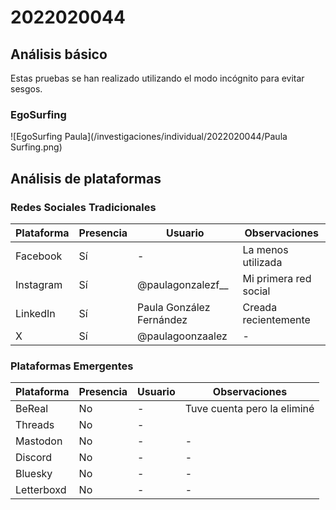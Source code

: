 # 2022020044

## Análisis básico

Estas pruebas se han realizado utilizando el modo incógnito para evitar sesgos.

### EgoSurfing

![EgoSurfing Paula](/investigaciones/individual/2022020044/Paula Surfing.png)

## Análisis de plataformas

### Redes Sociales Tradicionales
| Plataforma   | Presencia | Usuario        | Observaciones |
|--------------|-----------|----------------|---------------|
| Facebook     | Sí        | -              | La menos utilizada |
| Instagram    | Sí        | @paulagonzalezf__  | Mi primera red social |
| LinkedIn     | Sí        | Paula González Fernández  | Creada recientemente |
| X            | Sí        | @paulagoonzaalez | -             |

### Plataformas Emergentes
| Plataforma   | Presencia | Usuario     | Observaciones |
|--------------|-----------|-------------|---------------|
| BeReal       | No        | -           | Tuve cuenta pero la eliminé |
| Threads      | No        | -           |               |
| Mastodon     | No        | -           | -             |
| Discord      | No        | -           | -             |
| Bluesky      | No        | -           | -             |
| Letterboxd   | No        | -           | -             |

